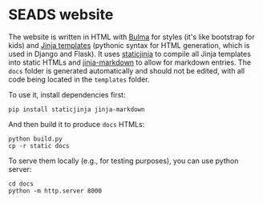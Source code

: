 # SEADS website

The website is written in HTML with [Bulma](https://bulma.io/documentation/) for styles (it's like bootstrap for kids) and [Jinja templates](https://jinja.palletsprojects.com/en/3.1.x/) (pythonic syntax for HTML generation, which is used in Django and Flask). It uses [staticjinja](https://github.com/staticjinja/staticjinja) to compile all Jinja templates into static HTMLs and [jinja-markdown](https://github.com/jpsca/jinja-markdown) to allow for markdown entries. The `docs` folder is generated automatically and should not be edited, with all code being located in the `templates` folder.

To use it, install dependencies first:
```
pip install staticjinja jinja-markdown
```

And then build it to produce `docs` HTMLs:

```
python build.py
cp -r static docs
```

To serve them locally (e.g., for testing purposes), you can use python server:
```
cd docs
python -m http.server 8000
```
